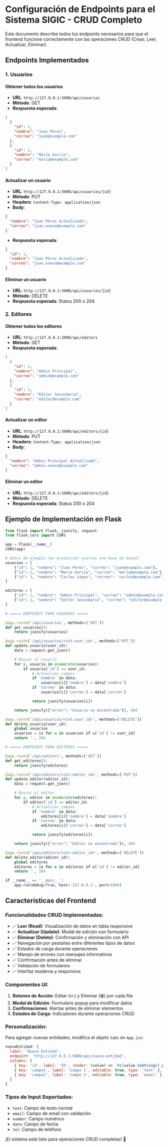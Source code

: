 # Configuración de Endpoints para el Sistema SIGIC - CRUD Completo

Este documento describe todos los endpoints necesarios para que el frontend funcione correctamente con las operaciones CRUD (Crear, Leer, Actualizar, Eliminar).

## Endpoints Implementados

### 1. Usuarios

#### Obtener todos los usuarios

- **URL**: `http://127.0.0.1:5000/api/usuarios`
- **Método**: GET
- **Respuesta esperada**:

```json
[
  {
    "id": 1,
    "nombre": "Juan Pérez",
    "correo": "juan@example.com"
  },
  {
    "id": 2,
    "nombre": "María García",
    "correo": "maria@example.com"
  }
]
```

#### Actualizar un usuario

- **URL**: `http://127.0.0.1:5000/api/usuarios/{id}`
- **Método**: PUT
- **Headers**: `Content-Type: application/json`
- **Body**:

```json
{
  "nombre": "Juan Pérez Actualizado",
  "correo": "juan.nuevo@example.com"
}
```

- **Respuesta esperada**:

```json
{
  "id": 1,
  "nombre": "Juan Pérez Actualizado",
  "correo": "juan.nuevo@example.com"
}
```

#### Eliminar un usuario

- **URL**: `http://127.0.0.1:5000/api/usuarios/{id}`
- **Método**: DELETE
- **Respuesta esperada**: Status 200 o 204

### 2. Editores

#### Obtener todos los editores

- **URL**: `http://127.0.0.1:5000/api/editors`
- **Método**: GET
- **Respuesta esperada**:

```json
[
  {
    "id": 1,
    "nombre": "Admin Principal",
    "correo": "admin@example.com"
  },
  {
    "id": 2,
    "nombre": "Editor Secundario",
    "correo": "editor@example.com"
  }
]
```

#### Actualizar un editor

- **URL**: `http://127.0.0.1:5000/api/editors/{id}`
- **Método**: PUT
- **Headers**: `Content-Type: application/json`
- **Body**:

```json
{
  "nombre": "Admin Principal Actualizado",
  "correo": "admin.nuevo@example.com"
}
```

#### Eliminar un editor

- **URL**: `http://127.0.0.1:5000/api/editors/{id}`
- **Método**: DELETE
- **Respuesta esperada**: Status 200 o 204

## Ejemplo de Implementación en Flask

```python
from flask import Flask, jsonify, request
from flask_cors import CORS

app = Flask(__name__)
CORS(app)

# Datos de ejemplo (en producción usarías una base de datos)
usuarios = [
    {"id": 1, "nombre": "Juan Pérez", "correo": "juan@example.com"},
    {"id": 2, "nombre": "María García", "correo": "maria@example.com"},
    {"id": 3, "nombre": "Carlos López", "correo": "carlos@example.com"}
]

editores = [
    {"id": 1, "nombre": "Admin Principal", "correo": "admin@example.com"},
    {"id": 2, "nombre": "Editor Secundario", "correo": "editor@example.com"}
]

# ===== ENDPOINTS PARA USUARIOS =====

@app.route('/api/usuarios', methods=['GET'])
def get_usuarios():
    return jsonify(usuarios)

@app.route('/api/usuarios/<int:user_id>', methods=['PUT'])
def update_usuario(user_id):
    data = request.get_json()

    # Buscar el usuario
    for i, usuario in enumerate(usuarios):
        if usuario['id'] == user_id:
            # Actualizar campos
            if 'nombre' in data:
                usuarios[i]['nombre'] = data['nombre']
            if 'correo' in data:
                usuarios[i]['correo'] = data['correo']

            return jsonify(usuarios[i])

    return jsonify({"error": "Usuario no encontrado"}), 404

@app.route('/api/usuarios/<int:user_id>', methods=['DELETE'])
def delete_usuario(user_id):
    global usuarios
    usuarios = [u for u in usuarios if u['id'] != user_id]
    return '', 204

# ===== ENDPOINTS PARA EDITORES =====

@app.route('/api/editors', methods=['GET'])
def get_editores():
    return jsonify(editores)

@app.route('/api/editors/<int:editor_id>', methods=['PUT'])
def update_editor(editor_id):
    data = request.get_json()

    # Buscar el editor
    for i, editor in enumerate(editores):
        if editor['id'] == editor_id:
            # Actualizar campos
            if 'nombre' in data:
                editores[i]['nombre'] = data['nombre']
            if 'correo' in data:
                editores[i]['correo'] = data['correo']

            return jsonify(editores[i])

    return jsonify({"error": "Editor no encontrado"}), 404

@app.route('/api/editors/<int:editor_id>', methods=['DELETE'])
def delete_editor(editor_id):
    global editores
    editores = [e for e in editores if e['id'] != editor_id]
    return '', 204

if __name__ == '__main__':
    app.run(debug=True, host='127.0.0.1', port=5000)
```

## Características del Frontend

### Funcionalidades CRUD Implementadas:

- ✅ **Leer (Read)**: Visualización de datos en tabla responsive
- ✅ **Actualizar (Update)**: Modal de edición con formulario
- ✅ **Eliminar (Delete)**: Confirmación y eliminación con API
- ✅ Navegación por pestañas entre diferentes tipos de datos
- ✅ Estados de carga durante operaciones
- ✅ Manejo de errores con mensajes informativos
- ✅ Confirmación antes de eliminar
- ✅ Validación de formularios
- ✅ Interfaz moderna y responsive

### Componentes UI:

1. **Botones de Acción**: Editar (✏️) y Eliminar (🗑️) por cada fila
2. **Modal de Edición**: Formulario popup para modificar datos
3. **Confirmaciones**: Alertas antes de eliminar elementos
4. **Estados de Carga**: Indicadores durante operaciones CRUD

### Personalización:

Para agregar nuevas entidades, modifica el objeto `tabs` en `App.jsx`:

```javascript
nuevaEntidad: {
  label: 'Nueva Entidad',
  endpoint: 'http://127.0.0.1:5000/api/nueva-entidad',
  columns: [
    { key: 'id', label: 'ID', render: (value) => `#${value.toString().padStart(3, '0')}`, editable: false },
    { key: 'campo1', label: 'Campo 1', editable: true, type: 'text' },
    { key: 'campo2', label: 'Campo 2', editable: true, type: 'email' }
  ]
}
```

### Tipos de Input Soportados:

- `text`: Campo de texto normal
- `email`: Campo de email con validación
- `number`: Campo numérico
- `date`: Campo de fecha
- `tel`: Campo de teléfono

¡El sistema está listo para operaciones CRUD completas! 🚀
